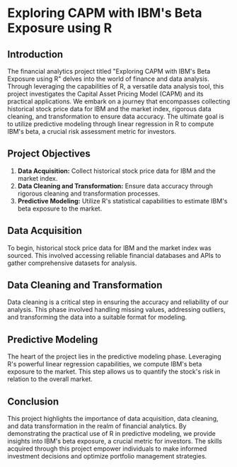 # Exploring CAPM with IBM's Beta Exposure using R

## Introduction

The financial analytics project titled "Exploring CAPM with IBM's Beta Exposure using R" delves into the world of finance and data analysis. Through leveraging the capabilities of R, a versatile data analysis tool, this project investigates the Capital Asset Pricing Model (CAPM) and its practical applications. We embark on a journey that encompasses collecting historical stock price data for IBM and the market index, rigorous data cleaning, and transformation to ensure data accuracy. The ultimate goal is to utilize predictive modeling through linear regression in R to compute IBM's beta, a crucial risk assessment metric for investors.

## Project Objectives

1. **Data Acquisition:** Collect historical stock price data for IBM and the market index.
2. **Data Cleaning and Transformation:** Ensure data accuracy through rigorous cleaning and transformation processes.
3. **Predictive Modeling:** Utilize R's statistical capabilities to estimate IBM's beta exposure to the market.

## Data Acquisition

To begin, historical stock price data for IBM and the market index was sourced. This involved accessing reliable financial databases and APIs to gather comprehensive datasets for analysis.

## Data Cleaning and Transformation

Data cleaning is a critical step in ensuring the accuracy and reliability of our analysis. This phase involved handling missing values, addressing outliers, and transforming the data into a suitable format for modeling.

## Predictive Modeling

The heart of the project lies in the predictive modeling phase. Leveraging R's powerful linear regression capabilities, we compute IBM's beta exposure to the market. This step allows us to quantify the stock's risk in relation to the overall market.

## Conclusion

This project highlights the importance of data acquisition, data cleaning, and data transformation in the realm of financial analytics. By demonstrating the practical use of R in predictive modeling, we provide insights into IBM's beta exposure, a crucial metric for investors. The skills acquired through this project empower individuals to make informed investment decisions and optimize portfolio management strategies.
